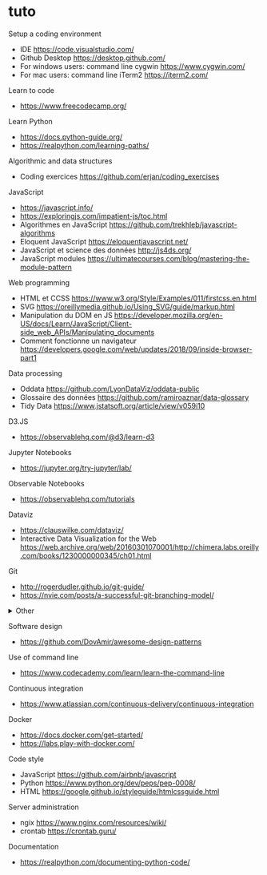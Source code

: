 # tuto

Setup a coding environment 
- IDE https://code.visualstudio.com/
- Github Desktop https://desktop.github.com/
- For windows users: command line cygwin https://www.cygwin.com/
- For mac users: command line iTerm2 https://iterm2.com/

Learn to code
- https://www.freecodecamp.org/

Learn Python
- https://docs.python-guide.org/
- https://realpython.com/learning-paths/

Algorithmic and data structures
- Coding exercices https://github.com/erjan/coding_exercises

JavaScript
- https://javascript.info/
- https://exploringjs.com/impatient-js/toc.html
- Algorithmes en JavaScript https://github.com/trekhleb/javascript-algorithms
- Eloquent JavaScript https://eloquentjavascript.net/
- JavaScript et science des données http://js4ds.org/
- JavaScript modules https://ultimatecourses.com/blog/mastering-the-module-pattern

Web programming
- HTML et CCSS https://www.w3.org/Style/Examples/011/firstcss.en.html
- SVG https://oreillymedia.github.io/Using_SVG/guide/markup.html
- Manipulation du DOM en JS https://developer.mozilla.org/en-US/docs/Learn/JavaScript/Client-side_web_APIs/Manipulating_documents
- Comment fonctionne un navigateur https://developers.google.com/web/updates/2018/09/inside-browser-part1

Data processing
- Oddata https://github.com/LyonDataViz/oddata-public
- Glossaire des données https://github.com/ramiroaznar/data-glossary
- Tidy Data https://www.jstatsoft.org/article/view/v059i10

D3.JS
- https://observablehq.com/@d3/learn-d3

Jupyter Notebooks
- https://jupyter.org/try-jupyter/lab/

Observable Notebooks
- https://observablehq.com/tutorials

Dataviz
- https://clauswilke.com/dataviz/
- Interactive Data Visualization for the Web https://web.archive.org/web/20160301070001/http://chimera.labs.oreilly.com/books/1230000000345/ch01.html

Git
- http://rogerdudler.github.io/git-guide/
- https://nvie.com/posts/a-successful-git-branching-model/

<details>
  <summary>Other</summary>

- https://docs.github.com/en/repositories/releasing-projects-on-github/managing-releases-in-a-repository

</details>

Software design
- https://github.com/DovAmir/awesome-design-patterns

Use of command line
- https://www.codecademy.com/learn/learn-the-command-line

Continuous integration
- https://www.atlassian.com/continuous-delivery/continuous-integration

Docker
- https://docs.docker.com/get-started/
- https://labs.play-with-docker.com/

Code style
- JavaScript https://github.com/airbnb/javascript
- Python https://www.python.org/dev/peps/pep-0008/
- HTML https://google.github.io/styleguide/htmlcssguide.html

Server administration
- ngix https://www.nginx.com/resources/wiki/
- crontab https://crontab.guru/

Documentation
- https://realpython.com/documenting-python-code/